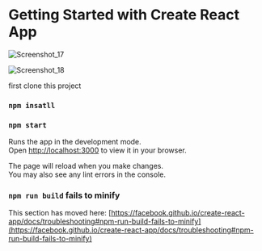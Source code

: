 # Getting Started with Create React App
![Screenshot_17](https://github.com/Zayedislam/alphabet-tiles/assets/71118091/04898dfb-059d-491c-8c87-120b074cc864)



![Screenshot_18](https://github.com/Zayedislam/alphabet-tiles/assets/71118091/40cc5365-bf4a-43f2-8fe9-f3f0877c43d2)



first clone this project

### `npm insatll`

### `npm start`

Runs the app in the development mode.\
Open [http://localhost:3000](http://localhost:3000) to view it in your browser.

The page will reload when you make changes.\
You may also see any lint errors in the console.


### `npm run build` fails to minify

This section has moved here: [https://facebook.github.io/create-react-app/docs/troubleshooting#npm-run-build-fails-to-minify](https://facebook.github.io/create-react-app/docs/troubleshooting#npm-run-build-fails-to-minify)
